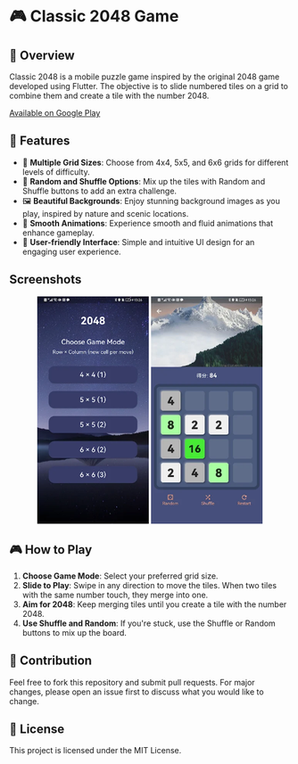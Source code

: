 # 🎮 Classic 2048 Game

## 📝 Overview

Classic 2048 is a mobile puzzle game inspired by the original 2048 game developed using Flutter. The objective is to slide numbered tiles on a grid to combine them and create a tile with the number 2048.

[Available on Google Play](https://play.google.com/store/apps/details?id=com.appsbay.classic_2048)

## 🌟 Features

- 📐 **Multiple Grid Sizes**: Choose from 4x4, 5x5, and 6x6 grids for different levels of difficulty.
- 🎲 **Random and Shuffle Options**: Mix up the tiles with Random and Shuffle buttons to add an extra challenge.
- 🖼️ **Beautiful Backgrounds**: Enjoy stunning background images as you play, inspired by nature and scenic locations.
- 💫 **Smooth Animations**: Experience smooth and fluid animations that enhance gameplay.
- 👤 **User-friendly Interface**: Simple and intuitive UI design for an engaging user experience.


## Screenshots

<p align="center">
<img src="./images/game_mode.webp" alt="iOS Screenshot" width="200">
<img src="./images/game_play.webp" alt="iOS Screenshot" width="200">
</p>



## 🎮 How to Play

1. **Choose Game Mode**: Select your preferred grid size.
2. **Slide to Play**: Swipe in any direction to move the tiles. When two tiles with the same number touch, they merge into one.
3. **Aim for 2048**: Keep merging tiles until you create a tile with the number 2048.
4. **Use Shuffle and Random**: If you're stuck, use the Shuffle or Random buttons to mix up the board.

## 🤝 Contribution

Feel free to fork this repository and submit pull requests. For major changes, please open an issue first to discuss what you would like to change.

## 📄 License

This project is licensed under the MIT License.